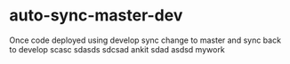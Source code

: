 # auto-sync-master-dev
Once code deployed using develop sync change to master and sync back to develop
scasc
sdasds
sdcsad
ankit
sdad
asdsd
mywork
